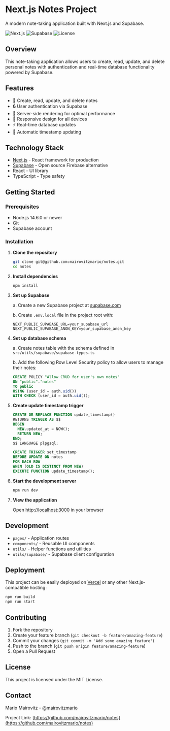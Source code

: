 # Next.js Notes Project

A modern note-taking application built with Next.js and Supabase.

![Next.js](https://img.shields.io/badge/Next.js-13-black)
![Supabase](https://img.shields.io/badge/Supabase-Database-green)
![License](https://img.shields.io/badge/License-MIT-blue)

## Overview

This note-taking application allows users to create, read, update, and delete personal notes with authentication and real-time database functionality powered by Supabase.

## Features

- 📝 Create, read, update, and delete notes
- 🔒 User authentication via Supabase
- 🚀 Server-side rendering for optimal performance
- 📱 Responsive design for all devices
- ⚡ Real-time database updates
- 🔄 Automatic timestamp updating

## Technology Stack

- [Next.js](https://nextjs.org/) - React framework for production
- [Supabase](https://supabase.io/) - Open source Firebase alternative
- React - UI library
- TypeScript - Type safety

## Getting Started

### Prerequisites

- Node.js 14.6.0 or newer
- Git
- Supabase account

### Installation

1. **Clone the repository**
   ```bash
   git clone git@github.com:mairovitzmario/notes.git
   cd notes
   ```

2. **Install dependencies**
   ```bash
   npm install
   ```

3. **Set up Supabase**
   
   a. Create a new Supabase project at [supabase.com](https://supabase.com)
   
   b. Create `.env.local` file in the project root with:
   ```
   NEXT_PUBLIC_SUPABASE_URL=your_supabase_url
   NEXT_PUBLIC_SUPABASE_ANON_KEY=your_supabase_anon_key
   ```

4. **Set up database schema**

   a. Create notes table with the schema defined in `src/utils/supabase/supabase-types.ts`
   
   b. Add the following Row Level Security policy to allow users to manage their notes:
   
   ```sql
   CREATE POLICY "Allow CRUD for user's own notes" 
   ON "public"."notes"
   TO public
   USING (user_id = auth.uid())
   WITH CHECK (user_id = auth.uid());
   ```

5. **Create update timestamp trigger**

   ```sql
   CREATE OR REPLACE FUNCTION update_timestamp()
   RETURNS TRIGGER AS $$
   BEGIN
     NEW.updated_at = NOW();
     RETURN NEW;
   END;
   $$ LANGUAGE plpgsql;

   CREATE TRIGGER set_timestamp
   BEFORE UPDATE ON notes
   FOR EACH ROW
   WHEN (OLD IS DISTINCT FROM NEW)
   EXECUTE FUNCTION update_timestamp();
   ```

6. **Start the development server**
   ```bash
   npm run dev
   ```

7. **View the application**
   
   Open [http://localhost:3000](http://localhost:3000) in your browser

## Development

- `pages/` - Application routes
- `components/` - Reusable UI components
- `utils/` - Helper functions and utilities
- `utils/supabase/` - Supabase client configuration

## Deployment

This project can be easily deployed on [Vercel](https://vercel.com) or any other Next.js-compatible hosting:

```bash
npm run build
npm run start
```

## Contributing

1. Fork the repository
2. Create your feature branch (`git checkout -b feature/amazing-feature`)
3. Commit your changes (`git commit -m 'Add some amazing feature'`)
4. Push to the branch (`git push origin feature/amazing-feature`)
5. Open a Pull Request

## License

This project is licensed under the MIT License.

## Contact

Mario Mairovitz - [@mairovitzmario](https://github.com/mairovitzmario)

Project Link: [https://github.com/mairovitzmario/notes](https://github.com/mairovitzmario/notes)

